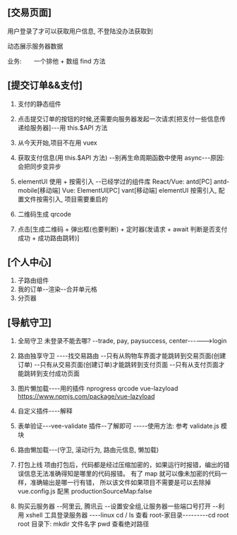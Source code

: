 ## [交易页面]

用户登录了才可以获取用户信息, 不登陆没办法获取到

动态展示服务器数据

业务:　　一个排他 + 数组 find 方法

## [提交订单&&支付]

1. 支付的静态组件
2. 点击提交订单的按钮的时候,还需要向服务器发起一次请求[把支付一些信息传递给服务器]---用 this.\$API 方法
3. 从今天开始,项目不在用 vuex

4. 获取支付信息(用 this.\$API 方法)
   --别再生命周期函数中使用 async---原因: 会把同步变异步

5. elementUI 使用 + 按需引入
   --已经学过的组件库
   React/Vue: antd[PC] antd-mobile[移动端]
   Vue: ElementUI[PC] vant[移动端]
   elementUI 按需引入, 配置文件按需引入, 项目需要重启的

6. 二维码生成 qrcode

7. 点击[生成二维码 + 弹出框(也要判断) + 定时器(发请求 + await 判断是否支付成功 + 成功路由跳转)]

## [个人中心]

1. 子路由组件
2. 我的订单--渲染--合并单元格
3. 分页器

## [导航守卫]

1. 全局守卫
   未登录不能去哪?
   --trade, pay, paysuccess, center------>login

2. 路由独享守卫
   ----找交易路由
   --只有从购物车界面才能跳转到交易页面(创建订单)
   --只有从交易页面(创建订单)才能跳转到支付页面
   --只有从支付页面才能跳转到支付成功页面

3. 图片懒加载----用的插件
   nprogress
   qrcode
   vue-lazyload
   https://www.npmjs.com/package/vue-lazyload

4. 自定义插件----解释

5. 表单验证---vee-validate 插件--了解即可
   -----使用方法: 参考 validate.js 模块

6. 路由懒加载---(守卫, 滚动行为, 路由元信息, 懒加载)

7. 打包上线
   项由打包后，代码都是经过压缩加密的，如果运行时报错，编出的错误信息无法准确得知是哪里的代码报错。
   有了 map 就可以像未加密的代码一样，准确输出是哪一行有错，
   所以该文件如果项目不需要是可以去除掉
   vue.config.js 配黑
   productionSourceMap:false

8. 购买云服务器
   --阿里云, 腾讯云
   --设置安全组,让服务器一些端口号打开
   --利用 xshell 工具登录服务器
   ----linux
   cd /
   ls 查看 root-家目录---------cd root
   root 目录下: mkdir 文件名字
   pwd 查看绝对路径
